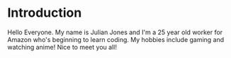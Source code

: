 # Introduction
Hello Everyone. My name is Julian Jones and I'm a 25 year old worker for Amazon who's beginning to learn coding. My hobbies include gaming and watching anime! Nice to meet you all! 
